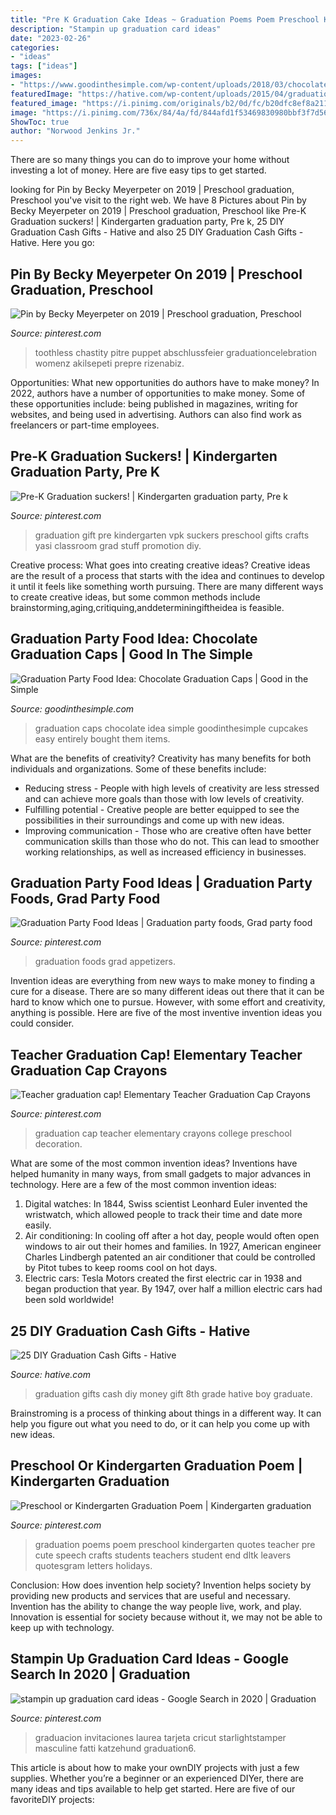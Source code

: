 ```yaml
---
title: "Pre K Graduation Cake Ideas ~ Graduation Poems Poem Preschool Kindergarten Quotes Teacher Pre Cute Speech Crafts Students Teachers Student End Dltk Leavers Quotesgram Letters Holidays"
description: "Stampin up graduation card ideas"
date: "2023-02-26"
categories:
- "ideas"
tags: ["ideas"]
images:
- "https://www.goodinthesimple.com/wp-content/uploads/2018/03/chocolate-graduation-caps.jpg"
featuredImage: "https://hative.com/wp-content/uploads/2015/04/graduation-cash-gifts/graduation-cash-gifts.jpg"
featured_image: "https://i.pinimg.com/originals/b2/0d/fc/b20dfc8ef8a2117a9bf005a35d68a130.jpg"
image: "https://i.pinimg.com/736x/84/4a/fd/844afd1f53469830980bbf3f7d565ba7--graduation-poems-graduation-crafts.jpg"
ShowToc: true
author: "Norwood Jenkins Jr."
---
```



There are so many things you can do to improve your home without investing a lot of money. Here are five easy tips to get started.

	

		
looking for Pin by Becky Meyerpeter on 2019 | Preschool graduation, Preschool you've visit to the right web. We have 8 Pictures about Pin by Becky Meyerpeter on 2019 | Preschool graduation, Preschool like Pre-K Graduation suckers! | Kindergarten graduation party, Pre k, 25 DIY Graduation Cash Gifts - Hative and also 25 DIY Graduation Cash Gifts - Hative. Here you go:
		
    
## Pin By Becky Meyerpeter On 2019 | Preschool Graduation, Preschool

<img loading=lazy src="https://i.pinimg.com/736x/2b/6f/86/2b6f86ee67f3587221e2f34e6c523fb3.jpg" onerror="this.onerror=null;this.src='https://tse1.mm.bing.net/th?id=OIP.aYMKIR_Ai70LW6AjCfIJ9QHaJ3&amp;pid=15.1';" alt="Pin by Becky Meyerpeter on 2019 | Preschool graduation, Preschool">

_Source: pinterest.com_

>toothless chastity pitre puppet abschlussfeier graduationcelebration womenz akilsepeti prepre rizenabiz. 

	

Opportunities: What new opportunities do authors have to make money?
In 2022, authors have a number of opportunities to make money. Some of these opportunities include: being published in magazines, writing for websites, and being used in advertising. Authors can also find work as freelancers or part-time employees.

    
## Pre-K Graduation Suckers! | Kindergarten Graduation Party, Pre K

<img loading=lazy src="https://i.pinimg.com/736x/98/10/8f/98108f32566653f151b5aa5d0f882855--preschool-graduation-graduation-ideas.jpg" onerror="this.onerror=null;this.src='https://tse1.mm.bing.net/th?id=OIP.MAePBzAvCJJOSBKEHqCQnwHaHa&amp;pid=15.1';" alt="Pre-K Graduation suckers! | Kindergarten graduation party, Pre k">

_Source: pinterest.com_

>graduation gift pre kindergarten vpk suckers preschool gifts crafts yasi classroom grad stuff promotion diy. 

	

Creative process: What goes into creating creative ideas?
Creative ideas are the result of a process that starts with the idea and continues to develop it until it feels like something worth pursuing. There are many different ways to create creative ideas, but some common methods include brainstorming,aging,critiquing,anddeterminingiftheidea is feasible.

    
## Graduation Party Food Idea: Chocolate Graduation Caps | Good In The Simple

<img loading=lazy src="https://www.goodinthesimple.com/wp-content/uploads/2018/03/chocolate-graduation-caps.jpg" onerror="this.onerror=null;this.src='https://tse4.mm.bing.net/th?id=OIP.9UuHagmMWMA7RV0uP6Z-BAHaN8&amp;pid=15.1';" alt="Graduation Party Food Idea: Chocolate Graduation Caps | Good in the Simple">

_Source: goodinthesimple.com_

>graduation caps chocolate idea simple goodinthesimple cupcakes easy entirely bought them items. 

	

What are the benefits of creativity?
Creativity has many benefits for both individuals and organizations. Some of these benefits include: 
- Reducing stress - People with high levels of creativity are less stressed and can achieve more goals than those with low levels of creativity. 
- Fulfilling potential - Creative people are better equipped to see the possibilities in their surroundings and come up with new ideas. 
- Improving communication - Those who are creative often have better communication skills than those who do not. This can lead to smoother working relationships, as well as increased efficiency in businesses.

    
## Graduation Party Food Ideas | Graduation Party Foods, Grad Party Food

<img loading=lazy src="https://i.pinimg.com/736x/2a/a8/2c/2aa82c515fc050c052c4cde5a00f4156.jpg" onerror="this.onerror=null;this.src='https://tse3.mm.bing.net/th?id=OIP.Hw8YnHIfDiIqBuXx2Pe_FwHaMV&amp;pid=15.1';" alt="Graduation Party Food Ideas | Graduation party foods, Grad party food">

_Source: pinterest.com_

>graduation foods grad appetizers. 

	

Invention ideas are everything from new ways to make money to finding a cure for a disease. There are so many different ideas out there that it can be hard to know which one to pursue. However, with some effort and creativity, anything is possible. Here are five of the most inventive invention ideas you could consider.

    
## Teacher Graduation Cap! Elementary Teacher Graduation Cap Crayons

<img loading=lazy src="https://i.pinimg.com/originals/b2/0d/fc/b20dfc8ef8a2117a9bf005a35d68a130.jpg" onerror="this.onerror=null;this.src='https://tse4.mm.bing.net/th?id=OIP.lZP9wTzu-H66_vdMwiwUsQHaJ4&amp;pid=15.1';" alt="Teacher graduation cap! Elementary Teacher Graduation Cap Crayons">

_Source: pinterest.com_

>graduation cap teacher elementary crayons college preschool decoration. 

	

What are some of the most common invention ideas?
Inventions have helped humanity in many ways, from small gadgets to major advances in technology. Here are a few of the most common invention ideas:
1. Digital watches: In 1844, Swiss scientist Leonhard Euler invented the wristwatch, which allowed people to track their time and date more easily.
2. Air conditioning: In cooling off after a hot day, people would often open windows to air out their homes and families. In 1927, American engineer Charles Lindbergh patented an air conditioner that could be controlled by Pitot tubes to keep rooms cool on hot days.
3. Electric cars: Tesla Motors created the first electric car in 1938 and began production that year. By 1947, over half a million electric cars had been sold worldwide!

    
## 25 DIY Graduation Cash Gifts - Hative

<img loading=lazy src="https://hative.com/wp-content/uploads/2015/04/graduation-cash-gifts/graduation-cash-gifts.jpg" onerror="this.onerror=null;this.src='https://tse3.mm.bing.net/th?id=OIP.Z0hI6vYWZJCvO2dXOQfubAHaO0&amp;pid=15.1';" alt="25 DIY Graduation Cash Gifts - Hative">

_Source: hative.com_

>graduation gifts cash diy money gift 8th grade hative boy graduate. 

	

Brainstroming is a process of thinking about things in a different way. It can help you figure out what you need to do, or it can help you come up with new ideas.

    
## Preschool Or Kindergarten Graduation Poem | Kindergarten Graduation

<img loading=lazy src="https://i.pinimg.com/736x/84/4a/fd/844afd1f53469830980bbf3f7d565ba7--graduation-poems-graduation-crafts.jpg" onerror="this.onerror=null;this.src='https://tse4.mm.bing.net/th?id=OIP.5n7E7S7OJrcU4UhM3QN62gAAAA&amp;pid=15.1';" alt="Preschool or Kindergarten Graduation Poem | Kindergarten graduation">

_Source: pinterest.com_

>graduation poems poem preschool kindergarten quotes teacher pre cute speech crafts students teachers student end dltk leavers quotesgram letters holidays. 

	

Conclusion: How does invention help society?
Invention helps society by providing new products and services that are useful and necessary. Invention has the ability to change the way people live, work, and play. Innovation is essential for society because without it, we may not be able to keep up with technology.

    
## Stampin Up Graduation Card Ideas - Google Search In 2020 | Graduation

<img loading=lazy src="https://i.pinimg.com/736x/cc/38/59/cc3859ec58714d9e0ed9dfcfd6b976c8.jpg" onerror="this.onerror=null;this.src='https://tse1.mm.bing.net/th?id=OIP.IMoyhhwu1EP2VTCDD7cKRwHaJ4&amp;pid=15.1';" alt="stampin up graduation card ideas - Google Search in 2020 | Graduation">

_Source: pinterest.com_

>graduacion invitaciones laurea tarjeta cricut starlightstamper masculine fatti katzehund graduation6. 

	

This article is about how to make your ownDIY projects with just a few supplies. Whether you’re a beginner or an experienced DIYer, there are many ideas and tips available to help get started. Here are five of our favoriteDIY projects: 

